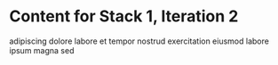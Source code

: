 # Content for Stack 1, Iteration 2
adipiscing dolore labore et tempor nostrud exercitation eiusmod labore ipsum magna sed 
